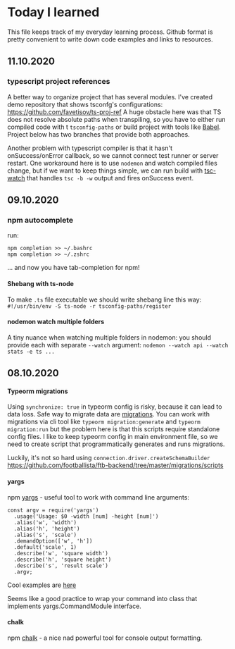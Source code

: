 # Today I learned 

This file keeps track of my everyday learning process. Github format is pretty convenient to write down code examples and links to resources.

## 11.10.2020
### typescript project references 
A better way to organize project that has several modules. I've created demo repository that shows 
tsconfg's configurations:
https://github.com/favetisov/ts-proj-ref
A huge obstacle here was that TS does not resolve absolute paths when transpiling, so you have to either run compiled code with t
`tsconfig-paths` or build project with tools like [Babel](https://babeljs.io/). 
Project below has two branches that provide both approaches. 

Another problem with typescript compiler is that it hasn't onSuccess/onError callback, 
so we cannot connect test runner or server restart. One workaround here is to use `nodemon` and watch compiled files change, 
but if we want to keep things simple, we can run build with [tsc-watch](https://github.com/gilamran/tsc-watch) that handles `tsc -b -w` output and fires onSuccess event. 


## 09.10.2020
### npm autocomplete 
run: 
```
npm completion >> ~/.bashrc
npm completion >> ~/.zshrc
```
... and now you have tab-completion for npm!

#### Shebang with ts-node
To make `.ts` file executable we should write shebang line this way: `#!/usr/bin/env -S ts-node -r tsconfig-paths/register`

#### nodemon watch multiple folders 
A tiny nuance when watching multiple folders in nodemon: you should provide each with separate `--watch` argument:
`nodemon --watch api --watch stats -e ts ...`  

## 08.10.2020
#### Typeorm migrations
Using `synchronize: true` in typeorm config is risky, because it can lead to data loss. Safe way to migrate data are [migrations](https://github.com/typeorm/typeorm/blob/master/docs/migrations.md).
You can work with migrations via cli tool like `typeorm migration:generate` and `typeorm migration:run` but the problem here is that this scripts require standalone config files.
I like to keep typeorm config in main environment file, so we need to create script that programmatically generates and runs migrations.

Luckily, it's not so hard using `connection.driver.createSchemaBuilder`
https://github.com/footballista/ftb-backend/tree/master/migrations/scripts

#### yargs
npm [yargs](https://www.npmjs.com/package/yargs) - useful tool to work with command line arguments:
```
const argv = require('yargs')
  .usage('Usage: $0 -width [num] -height [num]')
  .alias('w', 'width')
  .alias('h', 'height')
  .alias('s', 'scale')
  .demandOption(['w', 'h'])
  .default('scale', 1)
  .describe('w', 'square width')
  .describe('h', 'square height')
  .describe('s', 'result scale')
  .argv;
```
Cool examples are [here](https://github.com/yargs/yargs/blob/HEAD/docs/examples.md)

Seems like a good practice to wrap your command into class that implements yargs.CommandModule interface.

#### chalk 
npm [chalk](https://www.npmjs.com/package/chalk) - a nice nad powerful tool for console output formatting. 
